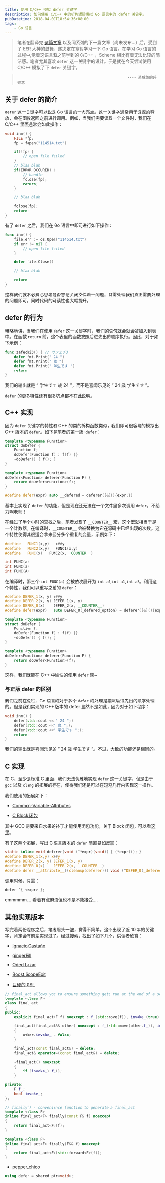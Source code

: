 ```yaml
---
title: 使用 C/C++ 模拟 defer 关键字
description: 如何使用 C/C++ 中的析构逻辑模拟 Go 语言中的 defer 关键字。
pubDatetime: 2018-04-01T18:54:36+08:00
tags:
    - Go 语言
---
```


> 笔者在翻译完 [这篇文章](https://linux.cn/article-9268-1.html) 以及同系列的下一篇文章（尚未发布...）后，受到了 ESR 大神的鼓舞，遂决定在寒假学习一下 Go 语言。在学习 Go 语言的过程中,觉着这语言和之前学到的 C/C++ ，Scheme 相比有着无法比较的简洁感。笔者尤其喜欢 `defer` 这一关键字的设计。于是就在今天尝试使用 C/C++ 模拟了下 `defer` 关键字。

>                                                       ---- 某咸鱼的碎碎念

<!--more-->

## 关于 defer 的简介
`defer` 这一关键字可以说是 Go 语言的一大亮点。这一关键字通常用于资源的释放，会在函数返回之前进行调用。例如，当我们需要读取一个文件时，我们在 C/C++ 里面通常会如此操作：

```c
void inm() {
    FILE *fp;
    fp = fopen("114514.txt")

    if(!fp) {
        // open file failed
    }
    // blah blah
    if(ERROR OCCURED) {
        // handle
        fclose(fp);
        return;
    }

    // blah blah

    fclose(fp);
    return;
}
```

有了 `defer` 之后，我们在 Go 语言中即可进行如下操作：

```go
func inm() {
    file,err := os.Open("114514.txt")
    if err != nil {
        // open file failed
    }

    defer file.Close()

    // blah blah

    return
}
```

这样我们就不必费心思考是否忘记关闭文件着一问题。只需处理我们真正需要处理的问题即可。同时代码的可读性也大幅提升。

## defer 的行为

粗略地讲，当我们在使用 `defer` 这一关键字时，我们的语句就会就会被加入到表中。在函数 `return` 前，这个表里的函数按照后进先出的顺序执行。因此，对于如下示例：

```go
func zafechi3() { // ザフェチ3 
    defer fmt.Print(" 24 ")
    defer fmt.Print(" 歳 ")
    defer fmt.Print(" 学生です ")
    return
}
```
我们的输出就是 “ 学生です  歳  24 ”，而不是喜闻乐见的 “ 24  歳  学生です ”。

`defer` 的更多特性还有很多坑点都不在此说明。

## C++ 实现

因为 `defer` 关键字的特性和 C++ 的类的析构函数类似，我们即可很容易的模拟出 C++ 版本的 `defer`。如下是笔者的第一版 ·`defer`：

```c++
template <typename Function>
struct doDefer {
    Function f;
    doDefer(Function f) : f(f) {}
    ~doDefer() { f(); }
}

template <typename Function>
doDefer<Function> deferer(Function F) {
    return doDefer<Function>(f);
}

#define defer(expr) auto __defered = deferer([&](){expr;})
```

基本上实现了 `defer` 的功能，但是现在还无法在一个文件里多次调用 `defer`，不给力啊老师！

在经过了半个小时的查找之后，笔者发现了 `__COUNTER__` 宏，这个宏就相当于是一个计数器，在编译时，`__COUNTER__` 会被替换为它在源码中已经出现的次数。这个特性使得其很适合拿来区分多个重复的变量，示例如下：

```c++
#define   FUNC1(x,y)   x##y
#define   FUNC2(x,y)   FUNC1(x,y)
#define   FUNC(x)   FUNC2(x,__COUNTER__)

int FUNC(a)
int FUNC(a)
int FUNC(A)
```

在编译时，那三个 `int FUNC(a)` 会被依次展开为 `int a0`,`int a1`,`int a2`。利用这个特性，我们可以重写之前的 `defer`：

```c++
#define DEFER_1(x, y) x##y
#define DEFER_2(x, y) DEFER_1(x, y)
#define DEFER_0(x)    DEFER_2(x, __COUNTER__)
#define defer(expr)   auto DEFER_0(_defered_option) = deferer([&](){expr;})

template <typename Function>
struct doDefer {
    Function f;
    doDefer(Function f) : f(f) {}
    ~doDefer() { f(); }
}

template <typename Function>
doDefer<Function> deferer(Function F) {
    return doDefer<Function>(f);
}
```

这样，我们就能在 C++ 中愉快的使用 `defer` 辣~

### 与正版 defer 的区别

我们之前在说过，Go 语言的对于多个 `defer` 的处理是按照后进先出的顺序处理的。但是我们实现的 C++ 版本的 defer 显然不是如此，因为对于如下程序：

```c++
void inm() {
    defer(std::cout << " 24 ";)
    defer(std::cout <<" 歳 ";);
    defer(std::cout <<" 学生です ";);
    return;
}
```

我们的输出就是喜闻乐见的 “ 24  歳  学生です ”。不过，大致的功能还是相同的。

## C 实现

在 C，至少是标准 C 里面，我们无法优雅地实现 `defer` 这一关键字，但是由于 `gcc` 以及 `clang` 的拓展的存在，使得我们还是可以在短短几行内实现这一操作。

我们使用的拓展如下：

- [Common-Variable-Attributes](https://gcc.gnu.org/onlinedocs/gcc/Common-Variable-Attributes.html#Common-Variable-Attributes)

- [C Block 闭包](http://clang.llvm.org/docs/BlockLanguageSpec.html)

其中 GCC 需要来自水果的补丁才能使用闭包功能，关于 Block 闭包，可以看[这里](https://www.jianshu.com/p/0d4b66a84448)。

有了这两个拓展，写出 C 语言版本的 `defer` 简直易如反掌：

```c
static inline void deferer(void (^*expr)(void)) { (*expr)(); }
#define DEFER_1(x,y) x##y
#define DEFER_2(x, y) DEFER_1(x, y)
#define DEFER_0(x)    DEFER_2(x, __COUNTER__)
#define defer __attribute__((cleanup(deferer))) void (^DEFER_0(_defered_option))(void) =
```

调用时候，只需：

```c
defer ^{ <expr> };
```

emmmmm.... 看着有点麻烦但也不是不能接受....

## 其他实现版本

写完着两份程序之后，笔者眉头一皱，觉得不简单。这个出现了近 10 年的关键字，肯定会有前辈实现过了。经过搜索，找出了如下几个，供读者欣赏：

-  [Ignacio Castaño](http://the-witness.net/news/2012/11/scopeexit-in-c11/)

- [gingerBill](http://www.gingerbill.org/article/defer-in-cpp.html)

- [Oded Lazar](https://oded.blog/2017/10/05/go-defer-in-cpp/)

- [Boost.ScopeExit](https://www.boost.org/doc/libs/1_66_0/libs/scope_exit/doc/html/index.html)

- [巨硬的 GSL](https://github.com/Microsoft/GSL/blob/ebe7ebfd855a95eb93783164ffb342dbd85cbc27/include/gsl/gsl_util#L85-L89)

```c++
// final_act allows you to ensure something gets run at the end of a scope
template <class F>
class final_act
{
public:
    explicit final_act(F f) noexcept : f_(std::move(f)), invoke_(true) {}

    final_act(final_act&& other) noexcept : f_(std::move(other.f_)), invoke_(other.invoke_)
    {
        other.invoke_ = false;
    }

    final_act(const final_act&) = delete;
    final_act& operator=(const final_act&) = delete;

    ~final_act() noexcept
    {
        if (invoke_) f_();
    }

private:
    F f_;
    bool invoke_;
};

// finally() - convenience function to generate a final_act
template <class F>
inline final_act<F> finally(const F& f) noexcept
{
    return final_act<F>(f);
}

template <class F>
inline final_act<F> finally(F&& f) noexcept
{
    return final_act<F>(std::forward<F>(f));
}
```

- pepper_chico

```c++
using defer = shared_ptr<void>;
```